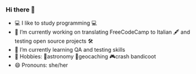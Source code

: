 ### Hi there 👋

<!--
**alevanni/alevanni** is a ✨ _special_ ✨ repository because its `README.md` (this file) appears on your GitHub profile. -->

- 💻 I like to study programming 💻
- 💼 I’m currently working on translating FreeCodeCamp to Italian 🖋 and testing open source projects 🛠
- 📓 I’m currently learning QA and testing skills
- 🎈 Hobbies: 🔭astronomy 📡geocaching 🎮crash bandicoot
- 😄 Pronouns: she/her 
<!-- - I'm looking to collaborate on
- mY projects involve--!>


